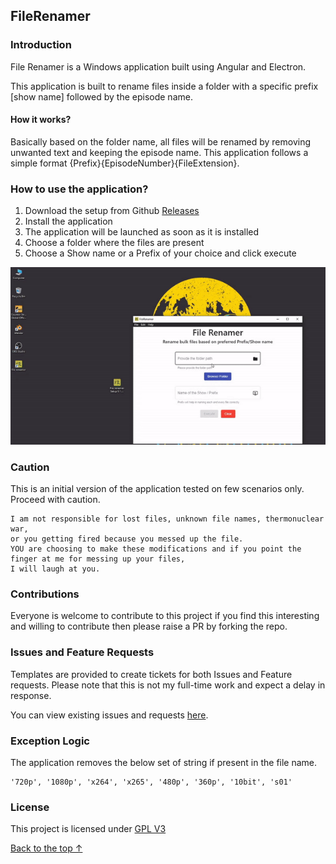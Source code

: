 ## FileRenamer

### Introduction

File Renamer is a Windows application built using Angular and Electron.

This application is built to rename files inside a folder with a specific prefix [show name] followed by the episode name.

#### How it works?

Basically based on the folder name, all files will be renamed by removing unwanted text and keeping the episode name.
This application follows a simple format {Prefix}{EpisodeNumber}{FileExtension}.

### How to use the application?

1. Download the setup from Github [Releases](https://github.com/Darkness126/FileRenamer/releases)
2. Install the application
3. The application will be launched as soon as it is installed
4. Choose a folder where the files are present
5. Choose a Show name or a Prefix of your choice and click execute

![howto](/.github/images/howto.gif)

### Caution

This is an initial version of the application tested on few scenarios only. Proceed with caution.

```
I am not responsible for lost files, unknown file names, thermonuclear war,
or you getting fired because you messed up the file.
YOU are choosing to make these modifications and if you point the finger at me for messing up your files,
I will laugh at you.
```

### Contributions

Everyone is welcome to contribute to this project if you find this interesting and willing to contribute then please raise a PR by forking the repo.

### Issues and Feature Requests

Templates are provided to create tickets for both Issues and Feature requests. Please note that this is not my full-time work and expect a delay in response.

You can view existing issues and requests [here](https://github.com/Darkness126/FileRenamer/issues).

### Exception Logic

The application removes the below set of string if present in the file name.

```
'720p', '1080p', 'x264', 'x265', '480p', '360p', '10bit', 's01'
```

### License

This project is licensed under [GPL V3](/LICENSE)

[Back to the top &uparrow;](#introduction)
